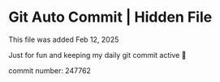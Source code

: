 # Git Auto Commit | Hidden File

This file was added Feb 12, 2025

Just for fun and keeping my daily git commit active 🤪

commit number: 247762
